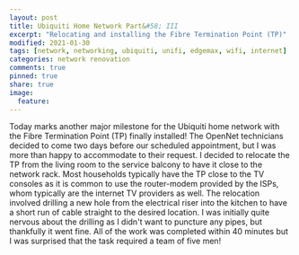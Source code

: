 ```yaml
---
layout: post
title: Ubiquiti Home Network Part&#58; III
excerpt: "Relocating and installing the Fibre Termination Point (TP)"
modified: 2021-01-30
tags: [network, networking, ubiquiti, unifi, edgemax, wifi, internet]
categories: network renovation
comments: true
pinned: true
share: true
image:
  feature:
---
```


Today marks another major milestone for the Ubiquiti home network with the Fibre Termination Point (TP) finally installed! The OpenNet technicians decided to come two days before our scheduled appointment, but I was more than happy to accommodate to their request. I decided to relocate the TP from the living room to the service balcony to have it close to the network rack. Most households typically have the TP close to the TV consoles as it is common to use the router-modem provided by the ISPs, whom typically are the internet TV providers as well. The relocation involved drilling a new hole from the electrical riser into the kitchen to have a short run of cable straight to the desired location. I was initially quite nervous about the drilling as I didn't want to puncture any pipes, but thankfully it went fine. All of the work was completed within 40 minutes but I was surprised that the task required a team of five men!
